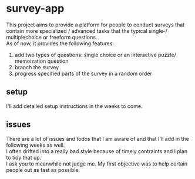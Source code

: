 # survey-app
This project aims to provide a platform for people to conduct surveys that contain more specialized / advanced tasks that the typical single-/ multiplechoice or freeform questions.  
As of now, it provides the following features:
1) add two types of questions: single choice or an interactive puzzle/ memoization question
2) branch the survey
3) progress specified parts of the survey in a random order 

## setup
I'll add detailed setup instructions in the weeks to come.

## issues
There are a lot of issues and todos that I am aware of and that I'll add in the following weeks as well.  
I often drifted into a really bad style because of timely contraints and I plan to tidy that up.  
I ask you to meanwhile not judge me. My first objective was to help certain people out as fast as possible.


